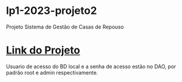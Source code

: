 # lp1-2023-projeto2
Projeto Sistema de Gestão de Casas de Repouso
##
<!-- [Template do projeto](https://docs.google.com/document/d/1LS8nOuGdey9ChMjR08rJ63_rH3Dg3pOA/edit?usp=sharing&ouid=105481745731114838359&rtpof=true&sd=true) -->

# [Link do Projeto](https://docs.google.com/document/d/1LS8nOuGdey9ChMjR08rJ63_rH3Dg3pOA/edit#heading=h.gjdgxs)

Usuario de acesso do BD local e a senha de acesso estão no DAO, por padrão root e admin respectivamente.
